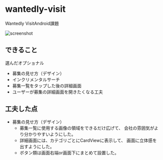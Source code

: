 # wantedly-visit

Wantedly VisitAndroid課題

![screenshot](https://github.com/MizukiFurusawa/wantedly-visit/blob/0fc50ec37280f5b1452c7f2580eddf4cbdd97475/images/screenshot.png)


## できること

選んだオプショナル

* 募集の見せ方（デザイン）
* インクリメンタルサーチ
* 募集一覧をタップした後の詳細画面
* ユーザーが募集の詳細画面を開きたくなる工夫

## 工夫した点

* 募集の見せ方（デザイン）
  * 募集一覧に使用する画像の領域をできるだけ広げて、
    会社の雰囲気がより分かりやすいようにした。
  * 詳細画面には、カテゴリごとにCardViewに表示して、
    画面に立体感を出すようにした。
  * ボタン類は画面右端or画面下にまとめて設置した。
